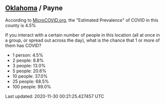 
## [Oklahoma](/united-states/oklahoma) / Payne

According to [MicroCOVID.org](http://microcovid.org),
the "Estimated Prevalence" of COVID in this county is 4.5%

If you interact with a certain number of people in this location
(all at once in a group, or spread out across the day), what is the chance that
1 or more of them has COVID?

- 1 person: 4.5%
- 2 people: 8.8%
- 3 people: 13.0%
- 5 people: 20.6%
- 10 people: 37.0%
- 25 people: 68.5%
- 100 people: 99.0%

Last updated: 2020-11-30 00:21:25.427457 UTC
